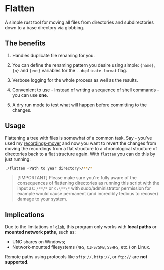 # Flatten

A simple rust tool for moving all files from directories and subdirectories
down to a base directory via globbing.

## The benefits

1. Handles duplicate file renaming for you.

2. You can define the renaming pattern you desire using simple: `{name}`, `{n}`
   and `{ext}` variables for the `--duplicate-format` flag.

3. Verbose logging for the whole process as well as the results.

4. Convenient to use - Instead of writing a sequence of shell commands - you
   can use **one**.

5. A dry run mode to test what will happen before committing to the changes.

## Usage

Flattening a tree with files is somewhat of a common task. Say - you've used my
[recordings-mover](https://github.com/1Git2Clone/recordings-mover) and now you
want to revert the changes from moving the recordings from a flat structure to
a chronological structure of directories back to a flat structure again. With
`flatten` you can do this by just running:

```sh
./flatten <Path to year directory>/**/*
```

> [!IMPORTANT] Please make sure you're fully aware of the consequences of
> flattening directories as running this script with the input as: `/**/*` or
> `C:\**\*` with sudo/administrator permission for example would cause
> permanent (and incredibly tedious to recover) damage to your system.

## Implications

Due to the limitations of [`glob`](https://docs.rs/glob/latest/glob/), this
program only works with **local paths** or **mounted network paths**, such as:

- UNC shares on Windows;
- Network-mounted filesystems (`NFS`, `CIFS/SMB`, `SSHFS`, etc.) on Linux.

Remote paths using protocols like `sftp://`, `http://`, or `ftp://` are **not supported**.
